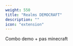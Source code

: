 ```yaml
---
weight: 550
title: "Realms DEMOCRAFT"
description: ""
icon: "extension"
---
```


Combo demo + pas minecraft